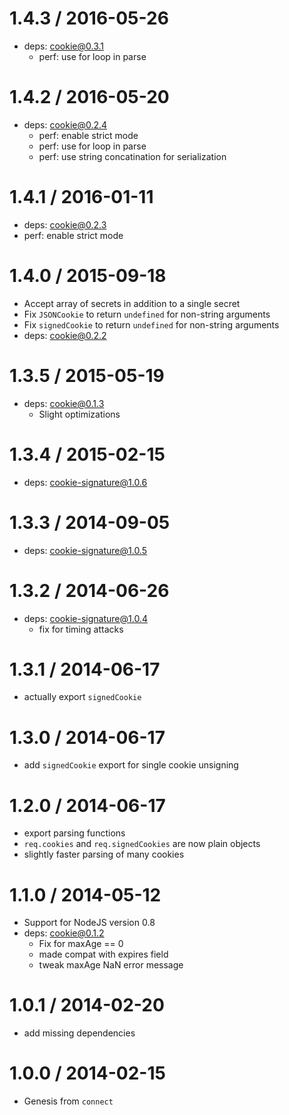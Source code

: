 1.4.3 / 2016-05-26
  ====

  * deps: cookie@0.3.1
    - perf: use for loop in parse

1.4.2 / 2016-05-20
  ====

  * deps: cookie@0.2.4
    - perf: enable strict mode
    - perf: use for loop in parse
    - perf: use string concatination for serialization

1.4.1 / 2016-01-11
  ====

  * deps: cookie@0.2.3
  * perf: enable strict mode

1.4.0 / 2015-09-18
  ====

  * Accept array of secrets in addition to a single secret
  * Fix `JSONCookie` to return `undefined` for non-string arguments
  * Fix `signedCookie` to return `undefined` for non-string arguments
  * deps: cookie@0.2.2

1.3.5 / 2015-05-19
  ====

  * deps: cookie@0.1.3
    - Slight optimizations

1.3.4 / 2015-02-15
  ====

  * deps: cookie-signature@1.0.6

1.3.3 / 2014-09-05
  ====

  * deps: cookie-signature@1.0.5

1.3.2 / 2014-06-26
  ====

  * deps: cookie-signature@1.0.4
    - fix for timing attacks

1.3.1 / 2014-06-17
  ====

  * actually export `signedCookie`

1.3.0 / 2014-06-17
  ====

  * add `signedCookie` export for single cookie unsigning

1.2.0 / 2014-06-17
  ====

  * export parsing functions
  * `req.cookies` and `req.signedCookies` are now plain objects
  * slightly faster parsing of many cookies

1.1.0 / 2014-05-12
  ====

  * Support for NodeJS version 0.8
  * deps: cookie@0.1.2
    - Fix for maxAge == 0
    - made compat with expires field
    - tweak maxAge NaN error message

1.0.1 / 2014-02-20
  ====

  * add missing dependencies

1.0.0 / 2014-02-15
  ====

  * Genesis from `connect`
